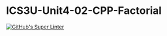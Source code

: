 # ICS3U-Unit4-02-CPP-Factorial

[![GitHub's Super Linter](https://github.com/dbcalitis/ICS3U-Unit4-02-CPP-Factorial/workflows/GitHub's%20Super%20Linter/badge.svg)](https://github.com/dbcalitis/ICS3U-Unit4-02-CPP-Factorial/actions)
